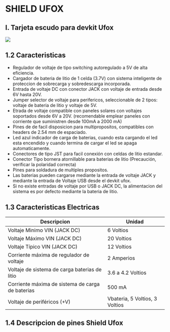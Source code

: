 # SHIELD UFOX
## I. Tarjeta escudo para devkit Ufox
![](https://github.com/TECA-IOT/Shield-Ufox/blob/main/images/shield%20ufox_.png )

## 1.2 Caracteristicas
- Regulador de voltaje de tipo switching autoregulado a 5V de alta eficiencia.
- Cargador de bateria de litio de 1 celda (3.7V) con sistema inteligente de proteccion de sobrecarga y sobredescarga incorporada.
- Entrada de voltaje DC con conector JACK con voltaje de entrada desde 6V hasta 20V. 
- Jumper selector de voltaje para perifericos, seleccionable de 2 tipos: voltaje de bateria de litio y voltaje de 5V.
- Etrada de voltaje compatible con paneles solares con voltajes soportados desde 6V a 20V. (recomendable emplear paneles con corriente que suministren desde 100mA a 2000 mA)
- Pines de de facil disposicion para multipropositos, compatibles con headers de 2.54 mm de espaciado.
- Led azul indicador de carga de baterias, cuando esta cargando el led esta encendido y cuando termina de cargar el led se apaga automaticamente.
- Conectores de tipo JST para facil conexión con celdas de litio estandar.
- Conector Tipo bornera atornillable para baterias de litio (Precaución, verificar la polaridad correcta)
- Pines para soldadura de multiples propositos.
- Las baterias pueden cargarse mediante la entrada de voltaje JACK y mediante la entrada de Voltaje USB desde el devkit ufox.
- Si no existe entradas de voltaje por USB o JACK DC, la alimentacion del sistema es por defecto mediante la bateria de litio.

## 1.3 Caracteristicas Electricas

| Descripcion | Unidad                    |
| ------------- | ------------------------------|
| Voltaje Minimo  VIN (JACK DC) |  6 Voltios    |  
| Voltaje Máximo  VIN (JACK DC) |  20 Voltios   |  
| Voltaje Típico  VIN (JACK DC) |  12 Voltios   |  
| Corriente máxima de regulador de voltaje   | 2 Amperios  |
| Voltaje de sistema de carga baterias de litio |  3.6 a 4.2 Voltios     | 
| Corriente máxima de sistema de carga de baterias   | 500 mA     |
| Voltaje de periféricos (+V)  | Vbateria, 5 Voltios, 3 Voltios      |

## 1.4 Descripcion de pines Shield Ufox

